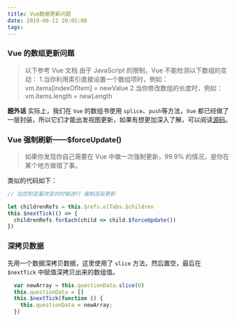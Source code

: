 ```yaml
---
title: Vue数据更新问题
date: 2019-06-11 20:05:08
tags:
---
```


### Vue 的数组更新问题

> 以下参考 Vue 文档
  由于 JavaScript 的限制，Vue 不能检测以下数组的变动：
  1.当你利用索引直接设置一个数组项时，例如：vm.items[indexOfItem] = newValue
  2.当你修改数组的长度时，例如：vm.items.length = newLength

**题外话** 实际上，我们在 `Vue` 的数组书使用 `splice`、`push`等方法，`Vue` 都已经做了一层封装，所以它们才能出发视图更新，如果有想更加深入了解，可以阅读[源码](https://ustbhuangyi.github.io/vue-analysis/prepare/flow.html#%E4%B8%BA%E4%BB%80%E4%B9%88%E7%94%A8-flow)。

### Vue 强制刷新——$forceUpdate()
> 如果你发现你自己需要在 Vue 中做一次强制更新，99.9% 的情况，是你在某个地方做错了事。

类似的代码如下：
```javascript
// 在控制变量改变的时候进行 强制渲染更新

let childrenRefs = this.$refs.elTabs.$children
this.$nextTick(() => {
  childrenRefs.forEach(child => child.$forceUpdate())
})

```


### 深拷贝数据
先用一个数据深拷贝数据，这里使用了 `slice` 方法，然后置空，最后在 `$nextTick` 中赋值深拷贝出来的数组值。
```javascript
  var newArray = this.questionData.slice(0)
  this.questionData = []
  this.$nextTick(function () {
    this.questionData = newArray;
  })
```
